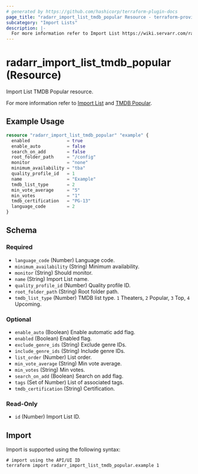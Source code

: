 ```yaml
---
# generated by https://github.com/hashicorp/terraform-plugin-docs
page_title: "radarr_import_list_tmdb_popular Resource - terraform-provider-radarr"
subcategory: "Import Lists"
description: |-
  For more information refer to Import List https://wiki.servarr.com/radarr/settings#import-lists and TMDB Popular https://wiki.servarr.com/radarr/supported#tmdbpopularimport.
---
```


# radarr_import_list_tmdb_popular (Resource)

<!-- subcategory:Import Lists -->Import List TMDB Popular resource.
For more information refer to [Import List](https://wiki.servarr.com/radarr/settings#import-lists) and [TMDB Popular](https://wiki.servarr.com/radarr/supported#tmdbpopularimport).

## Example Usage

```terraform
resource "radarr_import_list_tmdb_popular" "example" {
  enabled              = true
  enable_auto          = false
  search_on_add        = false
  root_folder_path     = "/config"
  monitor              = "none"
  minimum_availability = "tba"
  quality_profile_id   = 1
  name                 = "Example"
  tmdb_list_type       = 2
  min_vote_average     = "5"
  min_votes            = "1"
  tmdb_certification   = "PG-13"
  language_code        = 2
}
```

<!-- schema generated by tfplugindocs -->
## Schema

### Required

- `language_code` (Number) Language code.
- `minimum_availability` (String) Minimum availability.
- `monitor` (String) Should monitor.
- `name` (String) Import List name.
- `quality_profile_id` (Number) Quality profile ID.
- `root_folder_path` (String) Root folder path.
- `tmdb_list_type` (Number) TMDB list type. `1` Theaters, `2` Popular, `3` Top, `4` Upcoming.

### Optional

- `enable_auto` (Boolean) Enable automatic add flag.
- `enabled` (Boolean) Enabled flag.
- `exclude_genre_ids` (String) Exclude genre IDs.
- `include_genre_ids` (String) Include genre IDs.
- `list_order` (Number) List order.
- `min_vote_average` (String) Min vote average.
- `min_votes` (String) Min votes.
- `search_on_add` (Boolean) Search on add flag.
- `tags` (Set of Number) List of associated tags.
- `tmdb_certification` (String) Certification.

### Read-Only

- `id` (Number) Import List ID.

## Import

Import is supported using the following syntax:

```shell
# import using the API/UI ID
terraform import radarr_import_list_tmdb_popular.example 1
```
